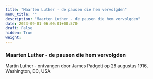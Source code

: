 ```yaml
---
title: "Maarten Luther - de pausen die hem vervolgden"
menu_title: ""
description: "Maarten Luther - de pausen die hem vervolgden"
date: 2023-09-01 06:00:01+00:570
draft: False
hidden: True
weight:
---
```

### Maarten Luther - de pausen die hem vervolgden

Martin Luther - ontvangen door James Padgett op 28 augustus 1916, Washington, DC, USA.
